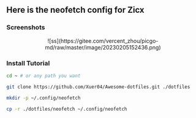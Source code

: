 ## Here is the neofetch config for Zicx

### Screenshots

<center>
![ss](https://gitee.com/vercent_zhou/picgo-md/raw/master/image/20230205152436.png)
</center>

### Install Tutorial

```bash
cd ~ # or any path you want

git clone https://github.com/Xuer04/Awesome-dotfiles.git ./dotfiles

mkdir -p ~/.config/neofetch

cp -r ./dotfiles/neofetch ~/.config/neofetch
```
